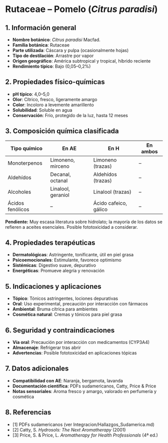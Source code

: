 # Rutaceae – Pomelo (*Citrus paradisi*)

## 1. Información general
- **Nombre botánico**: *Citrus paradisi* Macfad.
- **Familia botánica**: Rutaceae
- **Parte utilizada**: Cáscara y pulpa (ocasionalmente hojas)
- **Tipo de destilación**: Arrastre por vapor
- **Origen geográfico**: América subtropical y tropical, híbrido reciente
- **Rendimiento típico**: Bajo (0,05–0,2%)

## 2. Propiedades físico-químicas
- **pH típico**: 4,0–5,0
- **Olor**: Cítrico, fresco, ligeramente amargo
- **Color**: Incoloro a levemente amarillento
- **Solubilidad**: Soluble en agua
- **Conservación**: Frío, protegido de la luz, hasta 12 meses

## 3. Composición química clasificada
| Tipo químico                | En AE                       | En H                              | En ambos         |
|----------------------------|-----------------------------|------------------------------------|------------------|
| Monoterpenos                | Limoneno, mirceno           | Limoneno (trazas)                  | –                |
| Aldehídos                   | Decanal, octanal            | Aldehídos (trazas)                 | –                |
| Alcoholes                   | Linalool, geraniol          | Linalool (trazas)                  | –                |
| Ácidos fenólicos            | –                           | Ácido cafeico, gálico              | –                |

**Pendiente:** Muy escasa literatura sobre hidrolato; la mayoría de los datos se refieren a aceites esenciales. Posible fototoxicidad a considerar.

## 4. Propiedades terapéuticas
- **Dermatológicas**: Astringente, tonificante, útil en piel grasa
- **Psicoemocionales**: Estimulante, favorece optimismo
- **Sistémicas**: Digestivo suave, depurativo
- **Energéticas**: Promueve alegría y renovación

## 5. Indicaciones y aplicaciones
- **Tópico**: Tónicos astringentes, lociones depurativas
- **Oral**: Uso experimental, precaución por interacción con fármacos
- **Ambiental**: Bruma cítrica para ambientes
- **Cosmética natural**: Cremas y tónicos para piel grasa

## 6. Seguridad y contraindicaciones
- **Vía oral**: Precaución por interacción con medicamentos (CYP3A4)
- **Almacenaje**: Refrigerar tras abrir
- **Advertencias**: Posible fototoxicidad en aplicaciones tópicas

## 7. Datos adicionales
- **Compatibilidad con AE**: Naranja, bergamota, lavanda
- **Documentación científica**: PDFs sudamericanos, Catty, Price & Price
- **Notas sensoriales**: Aroma fresco y amargo, valorado en perfumería y cosmética

## 8. Referencias
- [1] PDFs sudamericanos (ver Integracion/Hallazgos_Sudamerica.md)
- [2] Catty, S. *Hydrosols: The Next Aromatherapy* (2001)
- [3] Price, S. & Price, L. *Aromatherapy for Health Professionals* (4ª ed.)

